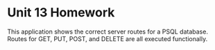 # Unit 13 Homework
This application shows the correct server routes for a PSQL database. Routes for GET, PUT, POST, and DELETE are all executed functionally.